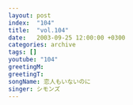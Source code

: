```yaml
---
layout: post
index:  "104"
title:  "vol.104"
date:   2003-09-25 12:00:00 +0300
categories: archive
tags: []
youtube: "104"
greetingM: 
greetingT: 
songName: 恋人もいないのに
singer: シモンズ
---
```

